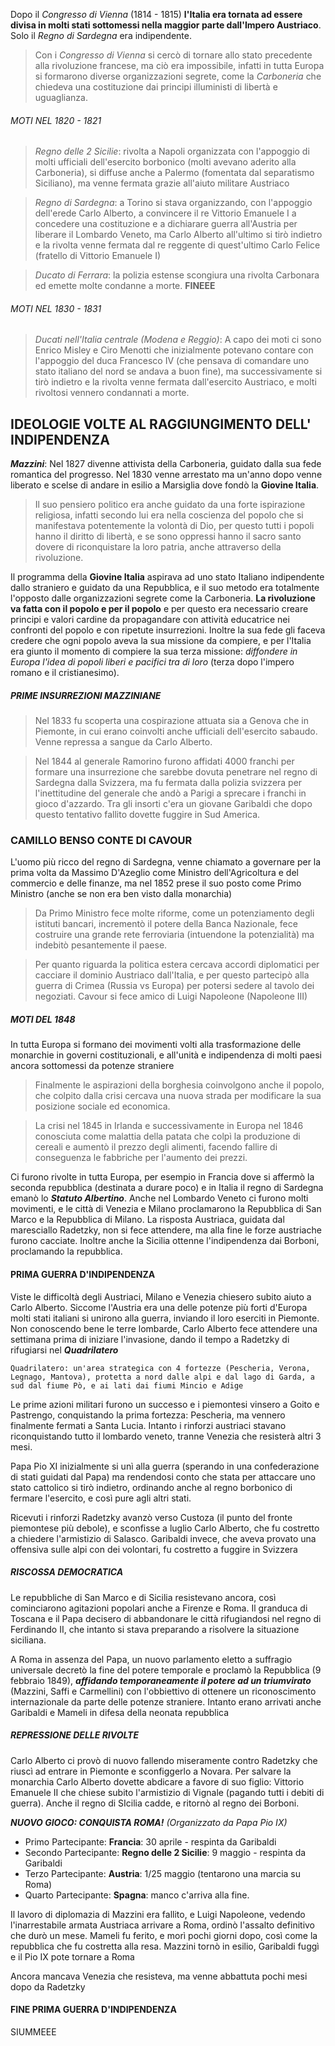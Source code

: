 
Dopo il *Congresso di Vienna* (1814 - 1815) **l'Italia era tornata ad essere divisa in molti stati sottomessi nella maggior parte dall'Impero Austriaco**. Solo il *Regno di Sardegna* era indipendente.

> Con i *Congresso di Vienna* si cercò di tornare allo stato precedente alla rivoluzione francese, ma  ciò era impossibile, infatti in tutta Europa si formarono diverse organizzazioni segrete, come la _Carboneria_ che chiedeva una costituzione dai principi illuministi di libertà e uguaglianza.
###### MOTI NEL 1820 - 1821
>*Regno delle 2 Sicilie*: rivolta a Napoli organizzata con l'appoggio di molti ufficiali dell'esercito borbonico (molti avevano aderito alla Carboneria), si diffuse anche a Palermo (fomentata dal separatismo Siciliano), ma venne fermata grazie all'aiuto militare Austriaco

>*Regno di Sardegna*: a Torino si stava organizzando, con l'appoggio dell'erede Carlo Alberto, a convincere il re Vittorio Emanuele I a concedere una costituzione e a dichiarare guerra all'Austria per liberare il Lombardo Veneto, ma Carlo Alberto all'ultimo si tirò indietro e la rivolta venne fermata dal re reggente di quest'ultimo Carlo Felice (fratello di Vittorio Emanuele I)

>*Ducato di Ferrara*: la polizia estense scongiura una rivolta Carbonara ed emette molte condanne a morte. <b>FINEEE</b>

###### MOTI NEL 1830 - 1831
>*Ducati nell'Italia centrale (Modena e Reggio)*: A capo dei moti ci sono Enrico Misley e Ciro Menotti che inizialmente potevano contare con l'appoggio del duca Francesco IV (che pensava di comandare uno stato italiano del nord se andava a buon fine), ma successivamente si tirò indietro e la rivolta venne fermata dall'esercito Austriaco, e molti rivoltosi vennero condannati a morte.


## IDEOLOGIE VOLTE AL RAGGIUNGIMENTO DELL' INDIPENDENZA

_**Mazzini**_: Nel 1827 divenne attivista della Carboneria, guidato dalla sua fede romantica del progresso. Nel 1830 venne arrestato ma un'anno dopo venne liberato e scelse di andare in esilio a Marsiglia dove fondò la **Giovine Italia**.

>Il suo pensiero politico era anche guidato da una forte ispirazione religiosa, infatti secondo lui era nella coscienza del popolo che si manifestava potentemente la volontà di Dio, per questo tutti i popoli hanno il diritto di libertà, e se sono oppressi hanno il sacro santo dovere di riconquistare la loro patria, anche attraverso della rivoluzione.

Il programma della **Giovine Italia** aspirava ad uno stato Italiano indipendente dallo straniero e guidato da una Repubblica, e il suo metodo era totalmente l'opposto dalle organizzazioni segrete come la Carboneria. **La rivoluzione va fatta con il popolo e per il popolo** e per questo era necessario creare principi e valori cardine da propagandare con attività educatrice nei confronti del popolo e con ripetute insurrezioni. Inoltre la sua fede gli faceva credere che ogni popolo aveva la sua missione da compiere, e per l'Italia era giunto il momento di compiere la sua terza missione: *diffondere in Europa l'idea di popoli liberi e pacifici tra di loro* (terza dopo l'impero romano e il cristianesimo).

##### PRIME INSURREZIONI MAZZINIANE

>Nel 1833 fu scoperta una cospirazione attuata sia a Genova che in Piemonte, in cui erano coinvolti anche ufficiali dell'esercito sabaudo. Venne repressa a sangue da Carlo Alberto.

 >Nel 1844 al generale Ramorino furono affidati 4000 franchi per formare una insurrezione che sarebbe dovuta penetrare nel regno di Sardegna dalla Svizzera, ma fu fermata dalla polizia svizzera per l'inettitudine del generale che andò a Parigi a sprecare i franchi in gioco d'azzardo. Tra gli insorti c'era un giovane Garibaldi che dopo questo tentativo fallito dovette fuggire in Sud America.


### CAMILLO BENSO CONTE DI CAVOUR
L'uomo più ricco del regno di Sardegna, venne chiamato a governare per la prima volta da Massimo D'Azeglio come Ministro dell'Agricoltura e del commercio e delle finanze, ma nel 1852 prese il suo posto come Primo Ministro (anche se non era ben visto dalla monarchia)

> Da Primo Ministro fece molte riforme, come un potenziamento degli istituti bancari, incrementò il potere della Banca Nazionale, fece costruire una grande rete ferroviaria (intuendone la potenzialità) ma indebitò pesantemente il paese.

>Per quanto riguarda la politica estera cercava accordi diplomatici per cacciare il dominio Austriaco dall'Italia, e per questo partecipò alla guerra di Crimea (Russia vs Europa) per potersi sedere al tavolo dei negoziati. Cavour si fece amico di Luigi Napoleone (Napoleone III)

##### MOTI DEL 1848
In tutta Europa si formano dei movimenti volti alla trasformazione delle monarchie in governi costituzionali, e all'unità e indipendenza di molti paesi ancora sottomessi da potenze straniere

>Finalmente le aspirazioni della borghesia coinvolgono anche il popolo, che colpito dalla crisi cercava una nuova strada per modificare la sua posizione sociale ed economica.

>La crisi nel 1845 in Irlanda e successivamente in Europa nel 1846 conosciuta come malattia della patata che colpì la produzione di cereali e aumentò il prezzo degli alimenti, facendo fallire di conseguenza le fabbriche per l'aumento dei prezzi.

Ci furono rivolte in tutta Europa, per esempio in Francia dove si affermò la seconda repubblica (destinata a durare poco) e in Italia il regno di Sardegna emanò lo ***Statuto Albertino***.
Anche nel Lombardo Veneto ci furono molti movimenti, e le città di Venezia e Milano proclamarono la Repubblica di San Marco e la Repubblica di Milano. La risposta Austriaca, guidata dal maresciallo Radetzky, non si fece attendere, ma alla fine le forze austriache furono cacciate.
Inoltre anche la Sicilia ottenne l'indipendenza dai Borboni, proclamando la repubblica.

#### PRIMA GUERRA D'INDIPENDENZA

Viste  le difficoltà degli Austriaci, Milano e Venezia chiesero subito aiuto a Carlo Alberto. Siccome l'Austria era una delle potenze più forti d'Europa molti stati italiani si unirono alla guerra, inviando il loro eserciti in Piemonte. Non conoscendo bene le terre lombarde, Carlo Alberto fece attendere una settimana prima di iniziare l'invasione, dando il tempo a Radetzky di rifugiarsi nel ***Quadrilatero***
```
Quadrilatero: un'area strategica con 4 fortezze (Pescheria, Verona, Legnago, Mantova), protetta a nord dalle alpi e dal lago di Garda, a sud dal fiume Pò, e ai lati dai fiumi Mincio e Adige
```
Le prime azioni militari furono un successo e i piemontesi vinsero a Goito e Pastrengo, conquistando la prima fortezza: Pescheria, ma vennero finalmente fermati a Santa Lucia. Intanto i rinforzi austriaci stavano riconquistando tutto il lombardo veneto, tranne Venezia che resisterà altri 3 mesi.

Papa Pio XI inizialmente si unì alla guerra (sperando in una confederazione di stati guidati dal Papa) ma rendendosi conto che stata per attaccare uno stato cattolico si tirò indietro, ordinando anche al regno borbonico di fermare l'esercito, e così pure agli altri stati.

Ricevuti i rinforzi Radetzky avanzò verso Custoza (il punto del fronte piemontese più debole), e sconfisse a luglio Carlo Alberto, che fu costretto a chiedere l'armistizio di Salasco. Garibaldi invece, che aveva provato una offensiva sulle alpi con dei volontari, fu costretto a fuggire in Svizzera

##### RISCOSSA DEMOCRATICA

Le repubbliche di San Marco e di Sicilia resistevano ancora, così cominciarono agitazioni popolari anche a Firenze e Roma. Il granduca di Toscana e il Papa decisero di abbandonare le città rifugiandosi nel regno di Ferdinando II, che intanto si stava preparando a risolvere la situazione siciliana.

A Roma in assenza del Papa, un nuovo parlamento eletto a suffragio universale decretò la fine del potere temporale e proclamò la Repubblica (9 febbraio 1849), ***affidando temporaneamente il potere ad un triumvirato*** (Mazzini, Saffi e Carmellini) con l'obbiettivo di ottenere un riconoscimento internazionale da parte delle potenze straniere. Intanto erano arrivati anche Garibaldi e Mameli in difesa della neonata repubblica
##### REPRESSIONE DELLE RIVOLTE

Carlo Alberto ci provò di nuovo fallendo miseramente contro Radetzky che riuscì ad entrare in Piemonte e sconfiggerlo a Novara. Per salvare la monarchia Carlo Alberto dovette abdicare a favore di suo figlio: Vittorio Emanuele II che chiese subito l'armistizio di Vignale (pagando tutti i debiti di guerra). Anche il regno di SIcilia cadde, e ritornò al regno dei Borboni.

***NUOVO GIOCO: CONQUISTA ROMA!*** *(Organizzato da Papa Pio IX)*

- Primo Partecipante: **Francia**: 30 aprile - respinta da Garibaldi
- Secondo Partecipante: **Regno delle 2 Sicilie**: 9 maggio - respinta da Garibaldi
- Terzo Partecipante: **Austria**: 1/25 maggio (tentarono una marcia su Roma)
- Quarto Partecipante: **Spagna**: manco c'arriva alla fine.

Il lavoro di diplomazia di Mazzini era fallito, e Luigi Napoleone, vedendo l'inarrestabile armata Austriaca arrivare a Roma, ordinò l'assalto definitivo che durò un mese. Mameli fu ferito, e morì pochi giorni dopo, così come la repubblica che fu costretta alla resa. Mazzini tornò in esilio, Garibaldi fuggì e il Pio IX pote tornare a Roma

Ancora mancava Venezia che resisteva, ma venne abbattuta pochi  mesi dopo da Radetzky

#### FINE PRIMA GUERRA D'INDIPENDENZA
SIUMMEEE